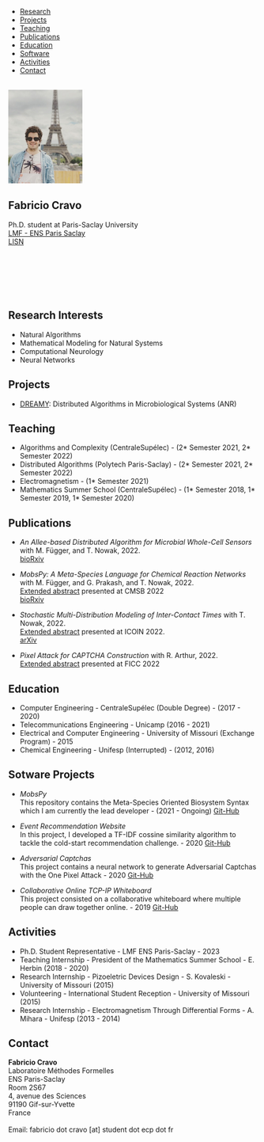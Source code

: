 <html xmlns="http://www.w3.org/1999/xhtml" lang xml:lang>
<head>
<title>Fabricio Cravo</title>
  <link rel="stylesheet" href="style.css">
</head>
<body>


<nav class="navbar navbar-inverse navbar-fixed-top" role="navigation">
<div class="container">
<!-- Brand and toggle get grouped for better mobile display -->
<div class="navbar-header">
</div>
<!-- Collect the nav links, forms, and other content for toggling -->
<div id="bs-example-navbar-collapse-1" class="collapse navbar-collapse">
<ul class="nav_navbar-nav">
<li class="nav_list">
<a href="#research">Research</a>
</li>
<li class="nav_list">
<a href="#pro">Projects</a>
</li>
<li class="nav_list">
<a href="#teach">Teaching</a>
</li>
<li class="nav_list">
<a href="#pubs">Publications</a>
</li>
  <li class="nav_list">
<a href="#edu">Education</a>
</li>
    <li class="nav_list">
<a href="#soft">Software</a>
</li>
      <li class="nav_list">
<a href="#act">Activities</a>
</li>
<li class="nav_list">
<a href="#contact">Contact</a>
</li>
</ul>
</div>
<!-- /.navbar-collapse -->
</div>
<!-- /.container -->
</nav>

<div id="gallery-text">
<div class="gallery-text">
<p><br>
<img src="portrait.png" width="150"></p>
</div>
<section class="gallery-text">
<h1>Fabricio Cravo</h1>
<p>Ph.D. student at Paris-Saclay University<br>
<a href="https://lmf.cnrs.fr/Annuaire">LMF - ENS Paris Saclay</a><br>
<a href="https://www.lisn.upsaclay.fr">LISN</a></p>
  <br>
   <br>
  <br>
  <br>
  <br>
</section>
</div>

<h2 id="research">Research Interests</h2>
<ul>
  <li>Natural Algorithms</li>
  <li>Mathematical Modeling for Natural Systems</li>
  <li>Computational Neurology</li>
    <li>Neural Networks</li>
</ul>

<h2 id="pro">Projects</h2>
<ul>
    <li><a href="https://dreamy.run/">DREAMY</a>: Distributed Algorithms in Microbiological Systems (ANR)</li>
</ul>

<h2 id="teach">Teaching</h2>
<ul>
  <li>Algorithms and Complexity (CentraleSupélec) - (2* Semester 2021, 2* Semester 2022) </li>
  <li>Distributed Algorithms (Polytech Paris-Saclay) - (2* Semester 2021, 2* Semester 2022) </li>
  <li>Electromagnetism - (1* Semester 2021) </li>
  <li>Mathematics Summer School (CentraleSupélec) - (1* Semester 2018, 1* Semester 2019, 1* Semester 2020) </li>
</ul>

<h2 id="pub">Publications</h2>
<ul>
  <li><p><em>An Allee-based Distributed Algorithm for Microbial Whole-Cell Sensors</em> with M. Függer, and T. Nowak, 2022.<br>
  <a href="https://www.biorxiv.org/content/10.1101/2023.08.25.554781v1">bioRxiv</a></p></li>

  <li><p><em>MobsPy: A Meta-Species Language for Chemical Reaction
  Networks</em> with M. Függer, and G. Prakash, and T. Nowak, 2022.<br>
  <a href="https://doi.org/10.1007/978-3-031-15034-0_14">Extended
  abstract</a> presented at CMSB 2022<br>
  <a href="https://doi.org/10.1101/2022.05.05.490768">bioRxiv</a></p></li>

  <li><p><em>Stochastic Multi-Distribution Modeling of Inter-Contact
  Times</em> with T. Nowak, 2022.<br>
  <a href="https://doi.org/10.1109/ICOIN53446.2022.9687207">Extended
  abstract</a> presented at ICOIN 2022.<br>
  <a href="https://arxiv.org/abs/2104.07298v1">arXiv</a></p></li>

  <li><p><em>Pixel Attack for CAPTCHA Construction</em>
    with R. Arthur, 2022.<br>
  <a href="https://link.springer.com/chapter/10.1007/978-3-030-98015-3_50">Extended
  abstract</a> presented at FICC 2022<br></p></li>
</ul>

<h2 id="edu">Education</h2>
<ul>
  <li>Computer Engineering - CentraleSupélec (Double Degree) - (2017 - 2020) </li>
  <li>Telecommunications Engineering - Unicamp (2016 - 2021) </li>
  <li>Electrical and Computer Engineering - University of Missouri (Exchange Program) - 2015</li>
  <li>Chemical Engineering - Unifesp (Interrupted) - (2012, 2016)</li>
</ul>

<h2 id="soft">Sotware Projects</h2>

<ul>
  <li><p><em>MobsPy</em><br>
    This repository contains the Meta-Species Oriented Biosystem Syntax which I am currently the lead developer
    - (2021 - Ongoing)
  <a href="https://github.com/ROBACON/mobspy">Git-Hub</a></p></li>

  <li><p><em>Event Recommendation Website</em><br>
    In this project, I developed a TF-IDF cossine similarity algorithm to tackle
    the cold-start recommendation challenge.
    - 2020
  <a href="https://github.com/CHUht/Hangout_Recommendations_Front_End">Git-Hub</a></p></li>

  <li><p><em>Adversarial Captchas</em><br>
    This project contains a neural network to generate Adversarial Captchas with the One Pixel Attack
    - 2020
  <a href="https://github.com/fabriciocravo/MNIST_Adversarial_Captchas">Git-Hub</a></p></li>

  <li><p><em>Collaborative Online TCP-IP Whiteboard</em><br>
    This project consisted on a collaborative whiteboard where multiple people can draw together online.
    - 2019
  <a href="https://github.com/fabriciocravo/Whiteboard">Git-Hub</a></p></li>
</ul>



<h2 id="act">Activities</h2>

<ul>
  <li>Ph.D. Student Representative - LMF ENS Paris-Saclay -  2023 </li>
  <li>Teaching Internship - President of the Mathematics Summer School - E. Herbin (2018 - 2020) </li>
  <li>Research Internship - Pizoeletric Devices Design - S. Kovaleski - University of Missouri (2015) </li>
  <li>Volunteering - International Student Reception - University of Missouri (2015) </li>
  <li>Research Internship - Electromagnetism Through Differential Forms - A. Mihara - Unifesp (2013 - 2014)</li>
</ul>

<h2 id="contact">Contact</h2>

<p><strong>Fabricio Cravo</strong><br>
Laboratoire Méthodes Formelles<br>
ENS Paris-Saclay<br>
Room 2S67<br>
4, avenue des Sciences<br>
91190 Gif-sur-Yvette<br>
France<br>
<br>
Email: <a>fabricio dot cravo [at] student dot ecp dot fr</a><br>

